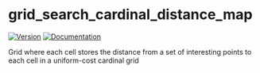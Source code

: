 # grid\_search\_cardinal\_distance\_map

[![Version](https://img.shields.io/crates/v/grid_search_cardinal_distance_map.svg)](https://crates.io/crates/grid_search_cardinal_distance_map)
[![Documentation](https://docs.rs/grid_search_cardinal_distance_map/badge.svg)](https://docs.rs/grid_search_cardinal_distance_map)

Grid where each cell stores the distance from a set of interesting points to each cell in a uniform-cost cardinal grid
